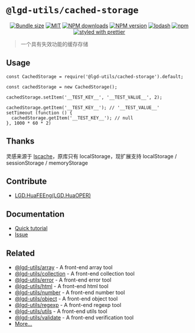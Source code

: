 <!--
 * @Author: shiconghua
 * @Alias: LGD.HuaFEEng
 * @Date: 2021-08-30 19:45:52
 * @LastEditTime: 2021-09-27 14:09:50
 * @LastEditors: shiconghua
 * @Description: file content
 * @FilePath: \lgd-utils\packages\cached-storage\README.md
-->
# `@lgd-utils/cached-storage`

<div align="center">

[![Bundle size](https://img.shields.io/bundlephobia/minzip/@lgd-utils/cached-storage.svg)](https://bundlephobia.com/result?p=@lgd-utils/cached-storage)
[![MIT](https://img.shields.io/badge/license-MIT-000000.svg)](https://opensource.org/licenses/MIT/)
[![NPM downloads](https://img.shields.io/npm/dm/@lgd-utils/cached-storage.svg?style=flat)](https://npmjs.org/package/@lgd-utils/cached-storage)
[![NPM version](https://img.shields.io/npm/v/@lgd-utils/cached-storage.svg?style=flat)](https://npmjs.org/package/@lgd-utils/cached-storage)
[![lodash](https://img.shields.io/badge/lodash-4-green.svg)](https://github.com/lodash/lodash)
[![npm](https://img.shields.io/npm/dt/@lgd-utils/cached-storage)](https://www.npmjs.com/package/@lgd-utils/cached-storage)
[![styled with prettier](https://img.shields.io/badge/styled_with-prettier-ff69b4.svg)](https://github.com/prettier/prettier)

</div>

> 一个具有失效功能的缓存存储

## Usage

```
const CachedStorage = require('@lgd-utils/cached-storage').default;

const cachedStorage = new CachedStorage();

cachedStorage.setItem('__TEST_KEY__', '__TEST_VALUE__', 2);

cachedStorage.getItem('__TEST_KEY__'); // '__TEST_VALUE__'
setTimeout (function () {
  cachedStorage.getItem('__TEST_KEY__'); // null
}, 1000 * 60 * 2)
```

## Thanks
灵感来源于 [lscache](http://github.com/pamelafox/lscache)，原库只有 localStorage，现扩展支持 localStorage / sessionStorage / memoryStorage

## Contribute

- [LGD.HuaFEEng(LGD.HuaOPER)][blog]

## Documentation

- [Quick tutorial](https://github.com/LGDHuaOPER/lgd-utils/tree/main/packages/cached-storage#readme)
- [Issue](https://github.com/LGDHuaOPER/lgd-utils/issues)

## Related

- [@lgd-utils/array](https://github.com/LGDHuaOPER/lgd-utils/tree/main/packages/array) - A front-end array tool
- [@lgd-utils/collection](https://github.com/LGDHuaOPER/lgd-utils/tree/main/packages/collection) - A front-end collection tool
- [@lgd-utils/error](https://github.com/LGDHuaOPER/lgd-utils/tree/main/packages/error) - A front-end error tool
- [@lgd-utils/html](https://github.com/LGDHuaOPER/lgd-utils/tree/main/packages/html) - A front-end html tool
- [@lgd-utils/number](https://github.com/LGDHuaOPER/lgd-utils/tree/main/packages/number) - A front-end number tool
- [@lgd-utils/object](https://github.com/LGDHuaOPER/lgd-utils/tree/main/packages/object) - A front-end object tool
- [@lgd-utils/regexp](https://github.com/LGDHuaOPER/lgd-utils/tree/main/packages/regexp) - A front-end regexp tool
- [@lgd-utils/utils](https://github.com/LGDHuaOPER/lgd-utils/tree/main/packages/utils) - A front-end utils tool
- [@lgd-utils/validate](https://github.com/LGDHuaOPER/lgd-utils/tree/main/packages/validate) - A front-end verification tool
- [More…](https://github.com/LGDHuaOPER/lgd-utils)

[blog]: https://lgdhuaoper.github.io/ '敬昭的博客'
